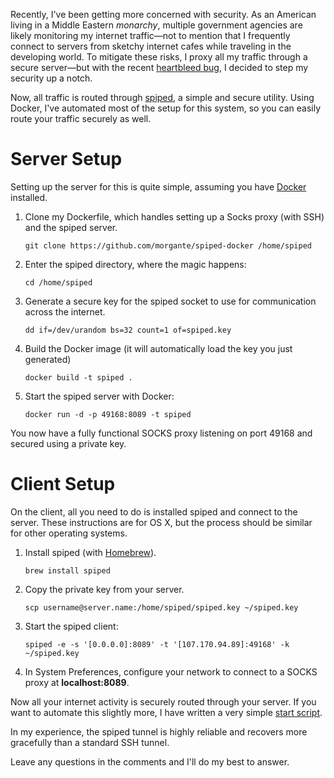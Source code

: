 Recently, I've been getting more concerned with security. As an American living in a Middle Eastern *monarchy*, multiple government agencies are likely monitoring my internet traffic—not to mention that I frequently connect to servers from sketchy internet cafes while traveling in the developing world. To mitigate these risks, I proxy all my traffic through a secure server—but with the recent [heartbleed bug](http://www.vox.com/2014/4/8/5593654/heartbleed-explainer-big-new-web-security-flaw-compromise-privacy), I decided to step my security up a notch.

Now, all traffic is routed through [spiped](http://www.tarsnap.com/spiped.html), a simple and secure utility. Using Docker, I've automated most of the setup for this system, so you can easily route your traffic securely as well.

# Server Setup
Setting up the server for this is quite simple, assuming you have [Docker](http://docker.io) installed.

1. Clone my Dockerfile, which handles setting up a Socks proxy (with SSH) and the spiped server.

	```git clone https://github.com/morgante/spiped-docker /home/spiped```
2. Enter the spiped directory, where the magic happens:

	```cd /home/spiped```
3. Generate a secure key for the spiped socket to use for communication across the internet.

	```dd if=/dev/urandom bs=32 count=1 of=spiped.key```
4. Build the Docker image (it will automatically load the key you just generated)

	```docker build -t spiped .```
5. Start the spiped server with Docker:

	```docker run -d -p 49168:8089 -t spiped```

You now have a fully functional SOCKS proxy listening on port 49168 and secured using a private key.

# Client Setup
On the client, all you need to do is installed spiped and connect to the server. These instructions are for OS X, but the process should be similar for other operating systems.

1. Install spiped (with [Homebrew](http://brew.sh)).

	```brew install spiped```
2. Copy the private key from your server.

	```scp username@server.name:/home/spiped/spiped.key ~/spiped.key```
3. Start the spiped client:

	```spiped -e -s '[0.0.0.0]:8089' -t '[107.170.94.89]:49168' -k ~/spiped.key```
4. In System Preferences, configure your network to connect to a SOCKS proxy at **localhost:8089**.

Now all your internet activity is securely routed through your server. If you want to automate this slightly more, I have written a very simple [start script](https://github.com/morgante/dotfiles/blob/master/home/.tunnel-start).

In my experience, the spiped tunnel is highly reliable and recovers more gracefully than a standard SSH tunnel.

Leave any questions in the comments and I'll do my best to answer.
